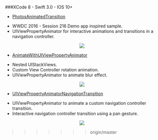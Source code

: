 
###XCode 8 - Swift 3.0 - IOS 10+

* [PhotosAnimatedTransition](https://github.com/manuelCarlos/UIViewPropertyAnimator-park/tree/master/PhotosAnimatedTransition)

 - WWDC 2016 - Session 216 Demo app inspired sample.
 - UIViewPropertyAnimator for interactive animations and transitions in a navigation controller.

<p align="center">
   <img src="http://manuelcarlos.github.io/images/wwdcDemo.gif" >
</p>


* [AnimateWithUIViewPropertyAnimator](https://github.com/manuelCarlos/IOS10-Animate/tree/master/AnimateWithUIViewPropertyAnimator)
 - Nested UIStackViews.
 - Custom View Controller rotation animation.
 - UIViewPropertyAnimator to animate blur effect.
<p align="center">
   <img src="http://manuelcarlos.github.io/images/blurAnimate.gif" >
</p>


* [UIViewPropertyAnimatorNavigationTransition](https://github.com/manuelCarlos/IOS10-Animate/tree/master/UIViewPropertyAnimatorNavigationTransition)

 - UIViewPropertyAnimator to animate a custom navigation controller transition.
 - Interactive navigation controller transition using a pan gesture.
<p align="center">
   <img src="http://manuelcarlos.github.io/images/mooon.gif" >
</p>




>>>>>>> origin/master
